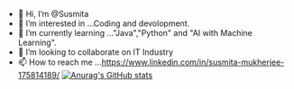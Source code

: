 - 👋 Hi, I’m @Susmita
- 👀 I’m interested in ...Coding and devolopment.
- 🌱 I’m currently learning ..."Java","Python" and "AI with Machine Learning".
- 💞️ I’m looking to collaborate on IT Industry
- 📫 How to reach me ...https://www.linkedin.com/in/susmita-mukherjee-175814189/
[![Anurag's GitHub stats](https://github-readme-stats.vercel.app/api?username=susmitamukherjee)](https://github.com/anuraghazra/github-readme-stats)
<!---
susmi1997/susmi1997 is a ✨ special ✨ repository because its `README.md` (this file) appears on your GitHub profile.
You can click the Preview link to take a look at your changes.
--->
